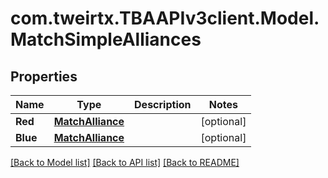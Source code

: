 # com.tweirtx.TBAAPIv3client.Model.MatchSimpleAlliances
## Properties

Name | Type | Description | Notes
------------ | ------------- | ------------- | -------------
**Red** | [**MatchAlliance**](MatchAlliance.md) |  | [optional] 
**Blue** | [**MatchAlliance**](MatchAlliance.md) |  | [optional] 

[[Back to Model list]](../README.md#documentation-for-models) [[Back to API list]](../README.md#documentation-for-api-endpoints) [[Back to README]](../README.md)

